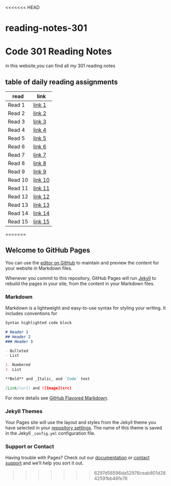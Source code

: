 <<<<<<< HEAD
# reading-notes-301
# Code 301 Reading Notes
in this website,you can find all my 301 reading notes

## table of daily reading assignments

**read** | **link**
---------|----------
Read 1     |[link 1](https://yazan-alshekha.github.io/reading-notes-301/read01)
Read 2     |[link 2]()
Read 3     |[link 3]()
Read 4     |[link 4]()
Read 5     |[link 5]()
Read 6     |[link 6]()
Read 7     |[link 7]()
Read 8     |[link 8]()
Read 9     |[link 9]()
Read 10    |[link 10]()
Read 11    |[link 11]()
Read 12    |[link 12]()
Read 13    |[link 13]()
Read 14    |[link 14]()
Read 15    |[link 15]()



=======
## Welcome to GitHub Pages

You can use the [editor on GitHub](https://github.com/yazan-alshekha/reading-notes-301/edit/master/README.md) to maintain and preview the content for your website in Markdown files.

Whenever you commit to this repository, GitHub Pages will run [Jekyll](https://jekyllrb.com/) to rebuild the pages in your site, from the content in your Markdown files.

### Markdown

Markdown is a lightweight and easy-to-use syntax for styling your writing. It includes conventions for

```markdown
Syntax highlighted code block

# Header 1
## Header 2
### Header 3

- Bulleted
- List

1. Numbered
2. List

**Bold** and _Italic_ and `Code` text

[Link](url) and ![Image](src)
```

For more details see [GitHub Flavored Markdown](https://guides.github.com/features/mastering-markdown/).

### Jekyll Themes

Your Pages site will use the layout and styles from the Jekyll theme you have selected in your [repository settings](https://github.com/yazan-alshekha/reading-notes-301/settings). The name of this theme is saved in the Jekyll `_config.yml` configuration file.

### Support or Contact

Having trouble with Pages? Check out our [documentation](https://help.github.com/categories/github-pages-basics/) or [contact support](https://github.com/contact) and we’ll help you sort it out.
>>>>>>> 6297d58596da52976ceab801d2842591bb46fe76
